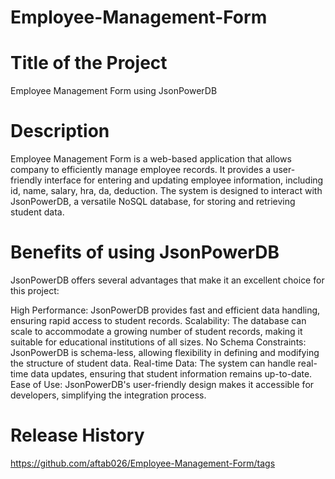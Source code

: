 # Employee-Management-Form

# Title of the Project

Employee Management Form using JsonPowerDB

# Description

Employee Management Form is a web-based application that allows  company to efficiently manage employee records. It provides a user-friendly interface for entering and updating employee information, including id, name, salary, hra, da, deduction. The system is designed to interact with JsonPowerDB, a versatile NoSQL database, for storing and retrieving student data.

# Benefits of using JsonPowerDB

JsonPowerDB offers several advantages that make it an excellent choice for this project:

High Performance: JsonPowerDB provides fast and efficient data handling, ensuring rapid access to student records.
Scalability: The database can scale to accommodate a growing number of student records, making it suitable for educational institutions of all sizes.
No Schema Constraints: JsonPowerDB is schema-less, allowing flexibility in defining and modifying the structure of student data.
Real-time Data: The system can handle real-time data updates, ensuring that student information remains up-to-date.
Ease of Use: JsonPowerDB's user-friendly design makes it accessible for developers, simplifying the integration process.

# Release History
https://github.com/aftab026/Employee-Management-Form/tags

